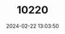 ---
title: "10220"
category: "Holochilus sciureus"
draft: false
date: 2024-02-22 13:03:50
languages:
  English: ["Marsh Rat"]
---